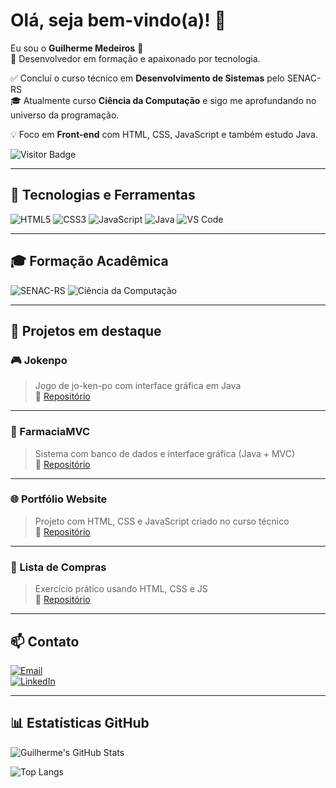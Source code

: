 # Olá, seja bem-vindo(a)! 👋

Eu sou o **Guilherme Medeiros** 🧠  
🎯 Desenvolvedor em formação e apaixonado por tecnologia.

✅ Concluí o curso técnico em **Desenvolvimento de Sistemas** pelo SENAC-RS  
🎓 Atualmente curso **Ciência da Computação** e sigo me aprofundando no universo da programação.

💡 Foco em **Front-end** com HTML, CSS, JavaScript e também estudo Java.

![Visitor Badge](https://visitor-badge.laobi.icu/badge?page_id=bebshow2&title=Visitantes)

---

## 🚀 Tecnologias e Ferramentas

![HTML5](https://img.shields.io/badge/HTML-E34F26?style=for-the-badge&logo=html5&logoColor=white)
![CSS3](https://img.shields.io/badge/CSS-1572B6?style=for-the-badge&logo=css3&logoColor=white)
![JavaScript](https://img.shields.io/badge/JavaScript-F7DF1E?style=for-the-badge&logo=javascript&logoColor=black)
![Java](https://img.shields.io/badge/Java-007396?style=for-the-badge&logo=java&logoColor=white)
![VS Code](https://img.shields.io/badge/VS_Code-007ACC?style=for-the-badge&logo=visual-studio-code&logoColor=white)

---

## 🎓 Formação Acadêmica

![SENAC-RS](https://img.shields.io/badge/Curso%20T%C3%A9cnico%20em%20Desenvolvimento%20de%20Sistemas-SENAC-blue?style=flat-square)
![Ciência da Computação](https://img.shields.io/badge/Ci%C3%AAncia%20da%20Computa%C3%A7%C3%A3o-Em%20Andamento-green?style=flat-square)

---

## 📌 Projetos em destaque

### 🎮 Jokenpo
> Jogo de jo-ken-po com interface gráfica em Java  
🔗 [Repositório](https://github.com/bebshow2/Jokenpo)

---

### 🏥 FarmaciaMVC
> Sistema com banco de dados e interface gráfica (Java + MVC)  
🔗 [Repositório](https://github.com/bebshow2/FarmaciaMVC)

---

### 🌐 Portfólio Website
> Projeto com HTML, CSS e JavaScript criado no curso técnico  
🔗 [Repositório](https://github.com/bebshow2/Portf-lio-Website)

---

### 🛒 Lista de Compras
> Exercício prático usando HTML, CSS e JS  
🔗 [Repositório](https://github.com/bebshow2/ListaDeCompras)

---

## 📫 Contato

[![Email](https://img.shields.io/badge/Gmail-red?logo=gmail&logoColor=white)](mailto:g.cmedeiros@hotmail.com)  
[![LinkedIn](https://img.shields.io/badge/LinkedIn-blue?logo=linkedin&logoColor=white)](https://www.linkedin.com/in/guilherme-medeiros-ti/)

---

## 📊 Estatísticas GitHub

![Guilherme's GitHub Stats](https://github-readme-stats.vercel.app/api?username=bebshow2&show_icons=true&theme=radical)

![Top Langs](https://github-readme-stats.vercel.app/api/top-langs/?username=bebshow2&layout=compact&theme=radical)
